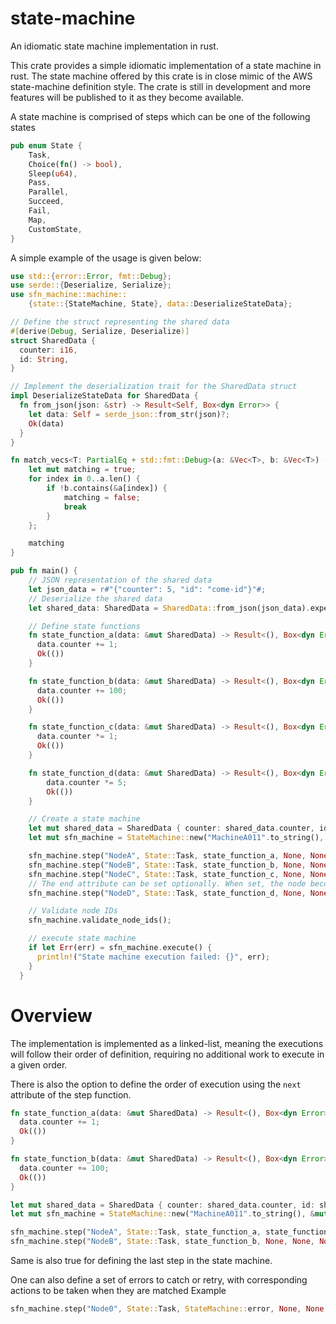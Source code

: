 # state-machine

An idiomatic state machine implementation in rust.

This crate provides a simple idiomatic implementation of a state machine in rust.
The state machine offered by this crate is in close mimic of the AWS state-machine definition
style.
The crate is still in development and more features will be published to it as they
become available.

A state machine is comprised of steps which can be one of the following states

```rust
pub enum State {
    Task,
    Choice(fn() -> bool),
    Sleep(u64),
    Pass,
    Parallel,
    Succeed,
    Fail,
    Map,
    CustomState,
}
```

A simple example of the usage is given below:

```rust
use std::{error::Error, fmt::Debug};
use serde::{Deserialize, Serialize};
use sfn_machine::machine::
    {state::{StateMachine, State}, data::DeserializeStateData};

// Define the struct representing the shared data
#[derive(Debug, Serialize, Deserialize)]
struct SharedData {
  counter: i16,
  id: String,
}

// Implement the deserialization trait for the SharedData struct
impl DeserializeStateData for SharedData {
  fn from_json(json: &str) -> Result<Self, Box<dyn Error>> {
    let data: Self = serde_json::from_str(json)?;
    Ok(data)
  }
}

fn match_vecs<T: PartialEq + std::fmt::Debug>(a: &Vec<T>, b: &Vec<T>) -> bool {
    let mut matching = true;
    for index in 0..a.len() {
        if !b.contains(&a[index]) {
            matching = false;
            break
        }
    };

    matching
}

pub fn main() {
    // JSON representation of the shared data
    let json_data = r#"{"counter": 5, "id": "come-id"}"#;
    // Deserialize the shared data
    let shared_data: SharedData = SharedData::from_json(json_data).expect("Failed to deserialize data");

    // Define state functions
    fn state_function_a(data: &mut SharedData) -> Result<(), Box<dyn Error>> {
      data.counter += 1;
      Ok(())
    }

    fn state_function_b(data: &mut SharedData) -> Result<(), Box<dyn Error>> {
      data.counter += 100;
      Ok(())
    }

    fn state_function_c(data: &mut SharedData) -> Result<(), Box<dyn Error>> {
      data.counter *= 1;
      Ok(())
    }

    fn state_function_d(data: &mut SharedData) -> Result<(), Box<dyn Error>> {
        data.counter *= 5;
        Ok(())
    }

    // Create a state machine
    let mut shared_data = SharedData { counter: shared_data.counter, id: shared_data.id };
    let mut sfn_machine = StateMachine::new("MachineA011".to_string(), &mut shared_data, 3);

    sfn_machine.step("NodeA", State::Task, state_function_a, None, None, None, None);
    sfn_machine.step("NodeB", State::Task, state_function_b, None, None, None, None);
    sfn_machine.step("NodeC", State::Task, state_function_c, None, None, None, None);
    // The end attribute can be set optionally. When set, the node becomes the last step in the state machine
    sfn_machine.step("NodeD", State::Task, state_function_d, None, None, None, Some(true));

    // Validate node IDs
    sfn_machine.validate_node_ids();

    // execute state machine
    if let Err(err) = sfn_machine.execute() {
      println!("State machine execution failed: {}", err);
    }
  }
```

# Overview

The implementation is implemented as a linked-list, meaning the executions will follow
their order of definition, requiring no additional work to execute in a given order.

There is also the option to define the order of execution using the `next` attribute of the step function.

```rust
fn state_function_a(data: &mut SharedData) -> Result<(), Box<dyn Error>> {
  data.counter += 1;
  Ok(())
}

fn state_function_b(data: &mut SharedData) -> Result<(), Box<dyn Error>> {
  data.counter += 100;
  Ok(())
}

let mut shared_data = SharedData { counter: shared_data.counter, id: shared_data.id };
let mut sfn_machine = StateMachine::new("MachineA011".to_string(), &mut shared_data, 3);

sfn_machine.step("NodeA", State::Task, state_function_a, state_function_b, None, None, None);
sfn_machine.step("NodeB", State::Task, state_function_b, None, None, None, None);
```

Same is also true for defining the last step in the state machine.

One can also define a set of errors to catch or retry, with corresponding actions to be taken when they are matched
Example

```rust
sfn_machine.step("Node0", State::Task, StateMachine::error, None, None, Some(vec!["STATE.FAILED"]), Some(false));
```
